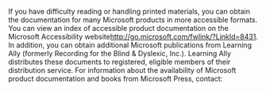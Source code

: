 <Token xmlns:xlink="http://www.w3.org/1999/xlink">If you have difficulty reading or handling printed materials, you can obtain the documentation for many Microsoft products in more accessible formats. You can view an index of accessible product documentation on the <externalLink xmlns="http://ddue.schemas.microsoft.com/authoring/2003/5"><linkText>Microsoft Accessibility website</linkText><linkUri>http://go.microsoft.com/fwlink/?LinkId=8431</linkUri></externalLink>. In addition, you can obtain additional Microsoft publications from Learning Ally (formerly Recording for the Blind &amp; Dyslexic, Inc.). Learning Ally distributes these documents to registered, eligible members of their distribution service. For information about the availability of Microsoft product documentation and books from Microsoft Press, contact:</Token>